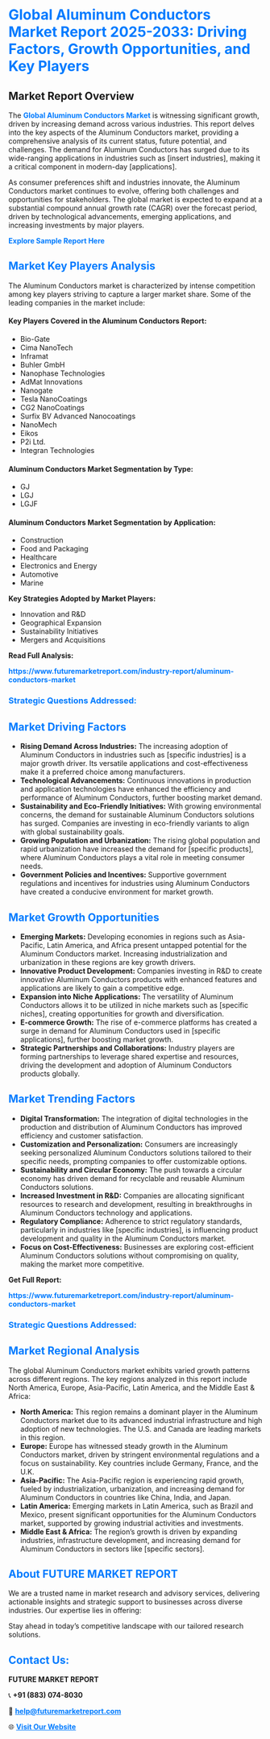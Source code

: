 <h1 style="color: #007BFF;">Global Aluminum Conductors Market Report 2025-2033: Driving Factors, Growth Opportunities, and Key Players</h1>

<section id="overview">
<h2>Market Report Overview</h2>
<p>The <a href="https://www.futuremarketreport.com/industry-report/aluminum-conductors-market" style="color: #007BFF; text-decoration: none;"><strong>Global Aluminum Conductors Market</strong></a> is witnessing significant growth, driven by increasing demand across various industries. This report delves into the key aspects of the Aluminum Conductors market, providing a comprehensive analysis of its current status, future potential, and challenges. The demand for Aluminum Conductors has surged due to its wide-ranging applications in industries such as [insert industries], making it a critical component in modern-day [applications].</p>
<p>As consumer preferences shift and industries innovate, the Aluminum Conductors market continues to evolve, offering both challenges and opportunities for stakeholders. The global market is expected to expand at a substantial compound annual growth rate (CAGR) over the forecast period, driven by technological advancements, emerging applications, and increasing investments by major players.</p>
</section>

<section id="overview">
<p><a href="https://www.futuremarketreport.com/request-sample/reportId=106099" style="color: #007BFF; text-decoration: none;"><strong>Explore Sample Report Here</strong></a></p>
</section>

<section id="key-players">
<h2 style="color: #007BFF;">Market Key Players Analysis</h2>
<p>The Aluminum Conductors market is characterized by intense competition among key players striving to capture a larger market share. Some of the leading companies in the market include:</p>
<h4>Key Players Covered in the Aluminum Conductors Report:</h4>
<ul><li>Bio-Gate</li><li>Cima NanoTech</li><li>Inframat</li><li>Buhler GmbH</li><li>Nanophase Technologies</li><li>AdMat Innovations</li><li>Nanogate</li><li>Tesla NanoCoatings</li><li>CG2 NanoCoatings</li><li>Surfix BV Advanced Nanocoatings</li><li>NanoMech</li><li>Eikos</li><li>P2i Ltd.</li><li>Integran Technologies</li></ul>
<h4>Aluminum Conductors Market Segmentation by Type:</h4>
<ul><li>GJ</li><li>LGJ</li><li>LGJF</li></ul>

<h4>Aluminum Conductors Market Segmentation by Application:</h4>
<ul><li>Construction</li><li>Food and Packaging</li><li>Healthcare</li><li>Electronics and Energy</li><li>Automotive</li><li>Marine</li></ul>
<p><strong>Key Strategies Adopted by Market Players:</strong></p>
<ul>
<li>Innovation and R&D</li>
<li>Geographical Expansion</li>
<li>Sustainability Initiatives</li>
<li>Mergers and Acquisitions</li>
</ul>
</section>

<section>
<p><strong>Read Full Analysis: </strong></p><a href="https://www.futuremarketreport.com/industry-report/aluminum-conductors-market" style="color: #007BFF; text-decoration: none;"><strong>https://www.futuremarketreport.com/industry-report/aluminum-conductors-market</strong></a>
<h3 style="color: #007BFF;">Strategic Questions Addressed:</h3>
</section>

<section id="driving-factors">
<h2 style="color: #007BFF;">Market Driving Factors</h2>
<ul>
<li><strong>Rising Demand Across Industries:</strong> The increasing adoption of Aluminum Conductors in industries such as [specific industries] is a major growth driver. Its versatile applications and cost-effectiveness make it a preferred choice among manufacturers.</li>
<li><strong>Technological Advancements:</strong> Continuous innovations in production and application technologies have enhanced the efficiency and performance of Aluminum Conductors, further boosting market demand.</li>
<li><strong>Sustainability and Eco-Friendly Initiatives:</strong> With growing environmental concerns, the demand for sustainable Aluminum Conductors solutions has surged. Companies are investing in eco-friendly variants to align with global sustainability goals.</li>
<li><strong>Growing Population and Urbanization:</strong> The rising global population and rapid urbanization have increased the demand for [specific products], where Aluminum Conductors plays a vital role in meeting consumer needs.</li>
<li><strong>Government Policies and Incentives:</strong> Supportive government regulations and incentives for industries using Aluminum Conductors have created a conducive environment for market growth.</li>
</ul>
</section>

<section id="growth-opportunities">
<h2 style="color: #007BFF;">Market Growth Opportunities</h2>
<ul>
<li><strong>Emerging Markets:</strong> Developing economies in regions such as Asia-Pacific, Latin America, and Africa present untapped potential for the Aluminum Conductors market. Increasing industrialization and urbanization in these regions are key growth drivers.</li>
<li><strong>Innovative Product Development:</strong> Companies investing in R&D to create innovative Aluminum Conductors products with enhanced features and applications are likely to gain a competitive edge.</li>
<li><strong>Expansion into Niche Applications:</strong> The versatility of Aluminum Conductors allows it to be utilized in niche markets such as [specific niches], creating opportunities for growth and diversification.</li>
<li><strong>E-commerce Growth:</strong> The rise of e-commerce platforms has created a surge in demand for Aluminum Conductors used in [specific applications], further boosting market growth.</li>
<li><strong>Strategic Partnerships and Collaborations:</strong> Industry players are forming partnerships to leverage shared expertise and resources, driving the development and adoption of Aluminum Conductors products globally.</li>
</ul>
</section>

<section id="trending-factors">
<h2 style="color: #007BFF;">Market Trending Factors</h2>
<ul>
<li><strong>Digital Transformation:</strong> The integration of digital technologies in the production and distribution of Aluminum Conductors has improved efficiency and customer satisfaction.</li>
<li><strong>Customization and Personalization:</strong> Consumers are increasingly seeking personalized Aluminum Conductors solutions tailored to their specific needs, prompting companies to offer customizable options.</li>
<li><strong>Sustainability and Circular Economy:</strong> The push towards a circular economy has driven demand for recyclable and reusable Aluminum Conductors solutions.</li>
<li><strong>Increased Investment in R&D:</strong> Companies are allocating significant resources to research and development, resulting in breakthroughs in Aluminum Conductors technology and applications.</li>
<li><strong>Regulatory Compliance:</strong> Adherence to strict regulatory standards, particularly in industries like [specific industries], is influencing product development and quality in the Aluminum Conductors market.</li>
<li><strong>Focus on Cost-Effectiveness:</strong> Businesses are exploring cost-efficient Aluminum Conductors solutions without compromising on quality, making the market more competitive.</li>
</ul>
</section>

<section>
<p><strong>Get Full Report: </strong></p><a href="https://www.futuremarketreport.com/industry-report/aluminum-conductors-market" style="color: #007BFF; text-decoration: none;"><strong>https://www.futuremarketreport.com/industry-report/aluminum-conductors-market</strong></a>
<h3 style="color: #007BFF;">Strategic Questions Addressed:</h3>
</section>


<section id="regional-analysis">
<h2 style="color: #007BFF;">Market Regional Analysis</h2>
<p>The global Aluminum Conductors market exhibits varied growth patterns across different regions. The key regions analyzed in this report include North America, Europe, Asia-Pacific, Latin America, and the Middle East & Africa:</p>
<ul>
<li><strong>North America:</strong> This region remains a dominant player in the Aluminum Conductors market due to its advanced industrial infrastructure and high adoption of new technologies. The U.S. and Canada are leading markets in this region.</li>
<li><strong>Europe:</strong> Europe has witnessed steady growth in the Aluminum Conductors market, driven by stringent environmental regulations and a focus on sustainability. Key countries include Germany, France, and the U.K.</li>
<li><strong>Asia-Pacific:</strong> The Asia-Pacific region is experiencing rapid growth, fueled by industrialization, urbanization, and increasing demand for Aluminum Conductors in countries like China, India, and Japan.</li>
<li><strong>Latin America:</strong> Emerging markets in Latin America, such as Brazil and Mexico, present significant opportunities for the Aluminum Conductors market, supported by growing industrial activities and investments.</li>
<li><strong>Middle East & Africa:</strong> The region’s growth is driven by expanding industries, infrastructure development, and increasing demand for Aluminum Conductors in sectors like [specific sectors].</li>
</ul>
</section>

<footer>
<h2 style="color: #007BFF;">About FUTURE MARKET REPORT</h2>
<p>We are a trusted name in market research and advisory services, delivering actionable insights and strategic support to businesses across diverse industries. Our expertise lies in offering:</p>

<p>Stay ahead in today’s competitive landscape with our tailored research solutions.</p>

<h2 style="color: #007BFF;">Contact Us:</h2>
<p><strong>FUTURE MARKET REPORT</strong></p>
<p>📞 <strong>+91 (883) 074-8030</strong></p>
<p>📧 <strong><a href="mailto:help@futuremarketreport.com" style="color: #007BFF;">help@futuremarketreport.com</a></strong></p>
<p>🌐 <strong><a href="https://www.futuremarketreport.com/" style="color: #007BFF;">Visit Our Website</a></strong></p>
</footer>
